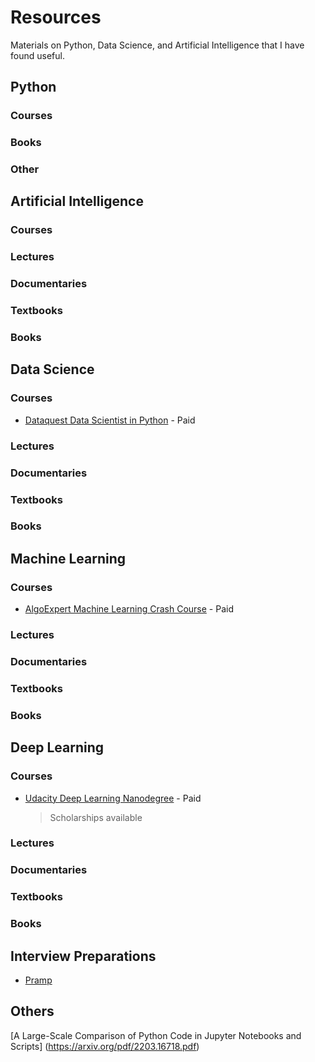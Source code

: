 # Resources

Materials on Python, Data Science, and Artificial Intelligence that I have found useful.

## Python
### Courses

### Books

### Other

## Artificial Intelligence
### Courses
[]()
### Lectures

### Documentaries

### Textbooks

### Books

## Data Science
### Courses
- [Dataquest Data Scientist in Python](https://app.dataquest.io/path/data-scientist) - Paid 
### Lectures

### Documentaries

### Textbooks

### Books

## Machine Learning
### Courses
- [AlgoExpert Machine Learning Crash Course](https://www.algoexpert.io/machine-learning/crash-course) - Paid
### Lectures

### Documentaries

### Textbooks

### Books

## Deep Learning
### Courses
- [Udacity Deep Learning Nanodegree](https://www.udacity.com/course/deep-learning-nanodegree--nd101) - Paid 
    > Scholarships available
### Lectures

### Documentaries

### Textbooks

### Books

## Interview Preparations
- [Pramp](https://www.pramp.com/)

## Others
[A Large-Scale Comparison of Python Code in Jupyter Notebooks and Scripts] (https://arxiv.org/pdf/2203.16718.pdf)
